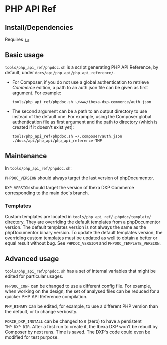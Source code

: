 # PHP API Ref

## Install/Dependencies

Requires [`jq`](https://stedolan.github.io/jq/download/)

## Basic usage

`tools/php_api_ref/phpdoc.sh` is a script generating PHP API Reference, by default, under `docs/api/php_api/php_api_reference/`.

- For Composer, if you do not use a global authentication to retrieve _Commerce_ edition, a path to an auth.json file can be given as first argument. For example:
  ```
  tools/php_api_ref/phpdoc.sh ~/www/ibexa-dxp-commerce/auth.json
  ```
- The second argument can be a path to an output directory to use instead of the default one. For example, using the Composer global authentication file as first argument and the path to directory (which is created if it doesn't exist yet):
  ```
  tools/php_api_ref/phpdoc.sh ~/.composer/auth.json ./docs/api/php_api/php_api_reference-TMP
  ```

## Maintenance

In `tools/php_api_ref/phpdoc.sh`:

`PHPDOC_VERSION` should always target the last version of phpDocumentor.

`DXP_VERSION` should target the version of Ibexa DXP Commerce corresponding to the main doc's branch.

### Templates

Custom templates are located in `tools/php_api_ref/.phpdoc/template/` directory.
They are overriding the default templates from a phpDocumentor version.
The default templates version is not always the same as the phpDocumentor binary version.
To update the default templates version, the overriding custom templates must be updated as well to obtain a better or equal result without bug.
See `PHPDOC_VERSION` and `PHPDOC_TEMPLATE_VERSION`.

## Advanced usage

`tools/php_api_ref/phpdoc.sh` has a set of internal variables that might be edited for particular usages.

`PHPDOC_CONF` can be changed to use a different config file.
For example, when working on the design, the set of analysed files can be reduced for a quicker PHP API Reference compilation.

`PHP_BINARY` can be edited, for example, to use a different PHP version than the default, or to change verbosity.

`FORCE_DXP_INSTALL` can be changed to `0` (zero) to have a persistent `TMP_DXP_DIR`.
After a first run to create it, the Ibexa DXP won't be rebuilt by Composer by next runs.
Time is saved. The DXP's code could even be modified for test purpose.
